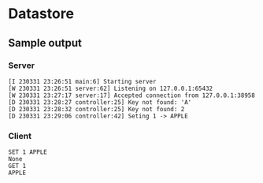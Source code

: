 # Datastore

## Sample output

### Server
```
[I 230331 23:26:51 main:6] Starting server
[W 230331 23:26:51 server:62] Listening on 127.0.0.1:65432
[W 230331 23:27:17 server:17] Accepted connection from 127.0.0.1:38958
[D 230331 23:28:27 controller:25] Key not found: 'A'
[D 230331 23:28:32 controller:25] Key not found: 2
[D 230331 23:29:06 controller:42] Seting 1 -> APPLE
```

### Client
```
SET 1 APPLE
None
GET 1
APPLE
```
